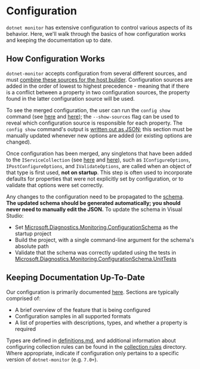 # Configuration

`dotnet monitor` has extensive configuration to control various aspects of its behavior. Here, we'll walk through the basics of how configuration works and keeping the documentation up to date.

## How Configuration Works

`dotnet-monitor` accepts configuration from several different sources, and must [combine these sources for the host builder](https://github.com/dotnet/dotnet-monitor/blob/7ae75a4e0cb5423757a699d6fc9d3e725b3dfd7c/src/Tools/dotnet-monitor/HostBuilder/HostBuilderHelper.cs#L47). Configuration sources are added in the order of lowest to highest precedence - meaning that if there is a conflict between a property in two configuration sources, the property found in the latter configuration source will be used.

To see the merged configuration, the user can run the `config show` command (see [here](https://github.com/dotnet/dotnet-monitor/blob/7ae75a4e0cb5423757a699d6fc9d3e725b3dfd7c/src/Tools/dotnet-monitor/Program.cs#L71) and [here](https://github.com/dotnet/dotnet-monitor/blob/7ae75a4e0cb5423757a699d6fc9d3e725b3dfd7c/src/Tools/dotnet-monitor/Commands/ConfigShowCommandHandler.cs)); the `--show-sources` flag can be used to reveal which configuration source is responsible for each property. The `config show` command's output is [written out as JSON](https://github.com/dotnet/dotnet-monitor/blob/7ae75a4e0cb5423757a699d6fc9d3e725b3dfd7c/src/Tools/dotnet-monitor/ConfigurationJsonWriter.cs); this section must be manually updated whenever new options are added (or existing options are changed).

Once configuration has been merged, any singletons that have been added to the `IServiceCollection` (see [here](https://github.com/dotnet/dotnet-monitor/blob/7ae75a4e0cb5423757a699d6fc9d3e725b3dfd7c/src/Tools/dotnet-monitor/ServiceCollectionExtensions.cs) and [here](https://github.com/dotnet/dotnet-monitor/blob/7ae75a4e0cb5423757a699d6fc9d3e725b3dfd7c/src/Tools/dotnet-monitor/Commands/CollectCommandHandler.cs#L84)), such as `IConfigureOptions`, `IPostConfigureOptions`, and `IValidateOptions`, are called when an object of that type is first used, **not on startup**. This step is often used to incorporate defaults for properties that were not explicitly set by configuration, or to validate that options were set correctly.

Any changes to the configuration need to be propagated to the [schema](https://github.com/dotnet/dotnet-monitor/blob/7ae75a4e0cb5423757a699d6fc9d3e725b3dfd7c/documentation/schema.json). **The updated schema should be generated automatically; you should never need to manually edit the JSON.** To update the schema in Visual Studio:
* Set [Microsoft.Diagnostics.Monitoring.ConfigurationSchema](https://github.com/dotnet/dotnet-monitor/tree/7ae75a4e0cb5423757a699d6fc9d3e725b3dfd7c/src/Tests/Microsoft.Diagnostics.Monitoring.ConfigurationSchema) as the startup project
* Build the project, with a single command-line argument for the schema's absolute path
* Validate that the schema was correctly updated using the tests in [Microsoft.Diagnostics.Monitoring.ConfigurationSchema.UnitTests](https://github.com/dotnet/dotnet-monitor/tree/7ae75a4e0cb5423757a699d6fc9d3e725b3dfd7c/src/Tests/Microsoft.Diagnostics.Monitoring.ConfigurationSchema.UnitTests)

## Keeping Documentation Up-To-Date

Our configuration is primarily documented [here](https://github.com/dotnet/dotnet-monitor/tree/7ae75a4e0cb5423757a699d6fc9d3e725b3dfd7c/documentation/configuration). Sections are typically comprised of:
* A brief overview of the feature that is being configured
* Configuration samples in all supported formats
* A list of properties with descriptions, types, and whether a property is required

Types are defined in [definitions.md](https://github.com/dotnet/dotnet-monitor/blob/7ae75a4e0cb5423757a699d6fc9d3e725b3dfd7c/documentation/api/definitions.md), and additional information about configuring collection rules can be found in the [collection rules](https://github.com/dotnet/dotnet-monitor/blob/7ae75a4e0cb5423757a699d6fc9d3e725b3dfd7c/documentation/collectionrules) directory. Where appropriate, indicate if configuration only pertains to a specific version of `dotnet-monitor` (e.g. `7.0+`).
